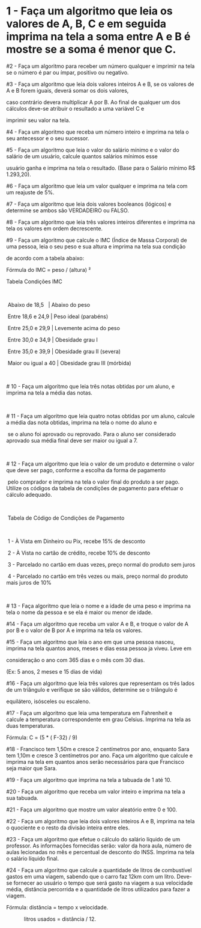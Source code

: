 # 1 - Faça um algoritmo que leia os valores de A, B, C e em seguida imprima na tela a soma entre A e B é mostre se a soma é menor que C.

#2 - Faça um algoritmo para receber um número qualquer e imprimir na tela se o número é par ou ímpar, positivo ou negativo.

#3 - Faça um algoritmo que leia dois valores inteiros A e B, se os valores de A e B forem iguais, deverá somar os dois valores, 

caso contrário devera multiplicar A por B. Ao final de qualquer um dos cálculos deve-se atribuir o resultado a uma variável C e

imprimir seu valor na tela.

#4 - Faça um algoritmo que receba um número inteiro e imprima na tela o seu antecessor e o seu sucessor.

#5 - Faça um algoritmo que leia o valor do salário mínimo e o valor do salário de um usuário, calcule quantos salários mínimos esse 

usuário ganha e imprima na tela o resultado. (Base para o Salário mínimo R$ 1.293,20).

#6 - Faça um algoritmo que leia um valor qualquer e imprima na tela com um reajuste de 5%.

#7 - Faça um algoritmo que leia dois valores booleanos (lógicos) e determine se ambos são VERDADEIRO ou FALSO.

#8 - Faça um algoritmo que leia três valores inteiros diferentes e imprima na tela os valores em ordem decrescente.

#9 - Faça um algoritmo que calcule o IMC (Índice de Massa Corporal) de uma pessoa, leia o seu peso e sua altura e imprima na tela sua condição 

de acordo com a tabela abaixo:

Fórmula do IMC = peso / (altura) ²

Tabela Condições IMC

  

 Abaixo de 18,5   | Abaixo do peso          

 Entre 18,6 e 24,9 | Peso ideal (parabéns)  

 Entre 25,0 e 29,9 | Levemente acima do peso

 Entre 30,0 e 34,9 | Obesidade grau I 

 Entre 35,0 e 39,9 | Obesidade grau II (severa)

 Maior ou igual a 40 | Obesidade grau III (mórbida)

 

# 10 - Faça um algoritmo que leia três notas obtidas por um aluno, e imprima na tela a média das notas.

 

# 11 - Faça um algoritmo que leia quatro notas obtidas por um aluno, calcule a média das nota obtidas, imprima na tela o nome do aluno e 

 se o aluno foi aprovado ou reprovado. Para o aluno ser considerado aprovado sua média final deve ser maior ou igual a 7.

 

# 12 - Faça um algoritmo que leia o valor de um produto e determine o valor que deve ser pago, conforme a escolha da forma de pagamento

 pelo comprador e imprima na tela o valor final do produto a ser pago. Utilize os códigos da tabela de condições de pagamento para efetuar o cálculo adequado.

 

 Tabela de Código de Condições de Pagamento

 

 1 - À Vista em Dinheiro ou Pix, recebe 15% de desconto

 2 - À Vista no cartão de crédito, recebe 10% de desconto

 3 - Parcelado no cartão em duas vezes, preço normal do produto sem juros

 4 - Parcelado no cartão em três vezes ou mais, preço normal do produto mais juros de 10%

 

# 13 - Faça algoritmo que leia o nome e a idade de uma peso e imprima na tela o nome da pessoa e se ela é maior ou menor de idade. 

#14 - Faça um algoritmo que receba um valor A e B, e troque o valor de A por B e o valor de B por A e imprima na tela os valores.

#15 - Faça um algoritmo que leia o ano em que uma pessoa nasceu, imprima na tela quantos anos, meses e dias essa pessoa ja viveu. Leve em 

consideração o ano com 365 dias e o mês com 30 dias.

(Ex: 5 anos, 2 meses e 15 dias de vida)

#16 - Faça um algoritmo que leia três valores que representam os três lados de um triângulo e verifique se são válidos, determine se o triângulo é 

equilátero, isósceles ou escaleno.

#17 - Faça um algoritmo que leia uma temperatura em Fahrenheit e calcule a temperatura correspondente em grau Celsius. Imprima na tela as duas temperaturas.

Fórmula: C = (5 * ( F-32) / 9)

#18 - Francisco tem 1,50m e cresce 2 centímetros por ano, enquanto Sara tem 1,10m e cresce 3 centímetros por ano. Faça um algoritmo que calcule e imprima na tela em quantos anos serão necessários para que Francisco seja maior que Sara.

#19 - Faça um algoritmo que imprima na tela a tabuada de 1 até 10.

#20 - Faça um algoritmo que receba um valor inteiro e imprima na tela a sua tabuada.

#21 - Faça um algoritmo que mostre um valor aleatório entre 0 e 100.

#22 - Faça um algoritmo que leia dois valores inteiros A e B, imprima na tela o quociente e o resto da divisão inteira entre eles.

#23 - Faça um algoritmo que efetue o cálculo do salário líquido de um professor. As informações fornecidas serão: valor da hora aula, número de aulas lecionadas no mês e percentual de desconto do INSS. Imprima na tela o salário líquido final.

#24 - Faça um algoritmo que calcule a quantidade de litros de combustível gastos em uma viagem, sabendo que o carro faz 12km com um litro. Deve-se fornecer ao usuário o tempo que será gasto na viagem a sua velocidade média, distância percorrida e a quantidade de litros utilizados para fazer a viagem.

Fórmula: distância = tempo x velocidade.

            litros usados = distância / 12.
